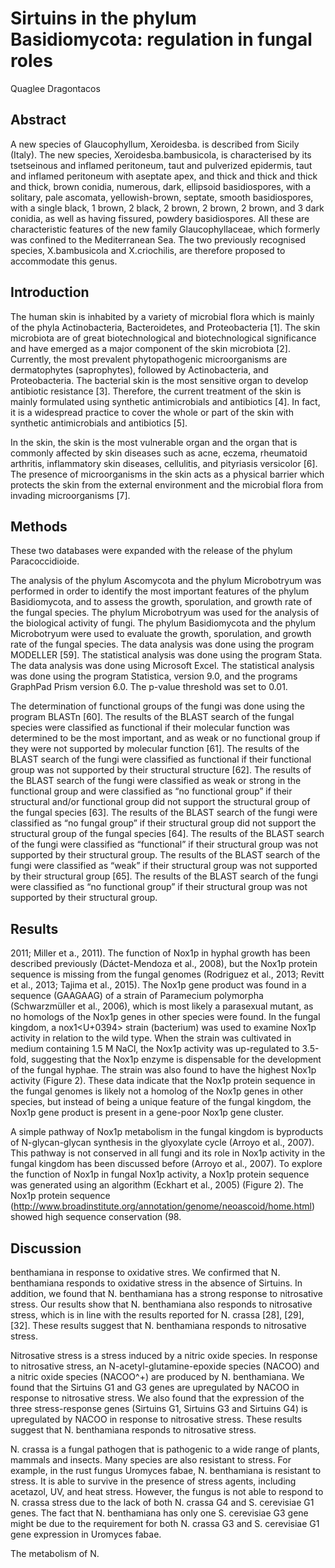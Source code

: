 # Sirtuins in the phylum Basidiomycota: regulation in fungal roles
Quaglee Dragontacos


## Abstract
A new species of Glaucophyllum, Xeroidesba. is described from Sicily (Italy). The new species, Xeroidesba.bambusicola, is characterised by its tsetseinous and inflamed peritoneum, taut and pulverized epidermis, taut and inflamed peritoneum with aseptate apex, and thick and thick and thick and thick, brown conidia, numerous, dark, ellipsoid basidiospores, with a solitary, pale ascomata, yellowish-brown, septate, smooth basidiospores, with a single black, 1 brown, 2 black, 2 brown, 2 brown, 2 brown, and 3 dark conidia, as well as having fissured, powdery basidiospores. All these are characteristic features of the new family Glaucophyllaceae, which formerly was confined to the Mediterranean Sea. The two previously recognised species, X.bambusicola and X.criochilis, are therefore proposed to accommodate this genus.


## Introduction
The human skin is inhabited by a variety of microbial flora which is mainly of the phyla Actinobacteria, Bacteroidetes, and Proteobacteria [1]. The skin microbiota are of great biotechnological and biotechnological significance and have emerged as a major component of the skin microbiota [2]. Currently, the most prevalent phytopathogenic microorganisms are dermatophytes (saprophytes), followed by Actinobacteria, and Proteobacteria. The bacterial skin is the most sensitive organ to develop antibiotic resistance [3]. Therefore, the current treatment of the skin is mainly formulated using synthetic antimicrobials and antibiotics [4]. In fact, it is a widespread practice to cover the whole or part of the skin with synthetic antimicrobials and antibiotics [5].

In the skin, the skin is the most vulnerable organ and the organ that is commonly affected by skin diseases such as acne, eczema, rheumatoid arthritis, inflammatory skin diseases, cellulitis, and pityriasis versicolor [6]. The presence of microorganisms in the skin acts as a physical barrier which protects the skin from the external environment and the microbial flora from invading microorganisms [7].


## Methods
These two databases were expanded with the release of the phylum Paracoccidioide.

The analysis of the phylum Ascomycota and the phylum Microbotryum was performed in order to identify the most important features of the phylum Basidiomycota, and to assess the growth, sporulation, and growth rate of the fungal species. The phylum Microbotryum was used for the analysis of the biological activity of fungi. The phylum Basidiomycota and the phylum Microbotryum were used to evaluate the growth, sporulation, and growth rate of the fungal species. The data analysis was done using the program MODELLER [59]. The statistical analysis was done using the program Stata. The data analysis was done using Microsoft Excel. The statistical analysis was done using the program Statistica, version 9.0, and the programs GraphPad Prism version 6.0. The p-value threshold was set to 0.01.

The determination of functional groups of the fungi was done using the program BLASTn [60]. The results of the BLAST search of the fungal species were classified as functional if their molecular function was determined to be the most important, and as weak or no functional group if they were not supported by molecular function [61]. The results of the BLAST search of the fungi were classified as functional if their functional group was not supported by their structural structure [62]. The results of the BLAST search of the fungi were classified as weak or strong in the functional group and were classified as “no functional group” if their structural and/or functional group did not support the structural group of the fungal species [63]. The results of the BLAST search of the fungi were classified as “no fungal group” if their structural group did not support the structural group of the fungal species [64]. The results of the BLAST search of the fungi were classified as “functional” if their structural group was not supported by their structural group. The results of the BLAST search of the fungi were classified as “weak” if their structural group was not supported by their structural group [65]. The results of the BLAST search of the fungi were classified as “no functional group” if their structural group was not supported by their structural group.


## Results
 2011; Miller et a., 2011). The function of Nox1p in hyphal growth has been described previously (Dáctet-Mendoza et al., 2008), but the Nox1p protein sequence is missing from the fungal genomes (Rodriguez et al., 2013; Revitt et al., 2013; Tajima et al., 2015). The Nox1p gene product was found in a sequence (GAAGAAG) of a strain of Paramecium polymorpha (Schwarzmüller et al., 2006), which is most likely a parasexual mutant, as no homologs of the Nox1p genes in other species were found. In the fungal kingdom, a nox1<U+0394> strain (bacterium) was used to examine Nox1p activity in relation to the wild type. When the strain was cultivated in medium containing 1.5 M NaCl, the Nox1p activity was up-regulated to 3.5-fold, suggesting that the Nox1p enzyme is dispensable for the development of the fungal hyphae. The strain was also found to have the highest Nox1p activity (Figure 2). These data indicate that the Nox1p protein sequence in the fungal genomes is likely not a homolog of the Nox1p genes in other species, but instead of being a unique feature of the fungal kingdom, the Nox1p gene product is present in a gene-poor Nox1p gene cluster.

A simple pathway of Nox1p metabolism in the fungal kingdom is byproducts of N-glycan-glycan synthesis in the glyoxylate cycle (Arroyo et al., 2007). This pathway is not conserved in all fungi and its role in Nox1p activity in the fungal kingdom has been discussed before (Arroyo et al., 2007). To explore the function of Nox1p in fungal Nox1p activity, a Nox1p protein sequence was generated using an algorithm (Eckhart et al., 2005) (Figure 2). The Nox1p protein sequence (http://www.broadinstitute.org/annotation/genome/neoascoid/home.html) showed high sequence conservation (98.


## Discussion
benthamiana in response to oxidative stres. We confirmed that N. benthamiana responds to oxidative stress in the absence of Sirtuins. In addition, we found that N. benthamiana has a strong response to nitrosative stress. Our results show that N. benthamiana also responds to nitrosative stress, which is in line with the results reported for N. crassa [28], [29], [32]. These results suggest that N. benthamiana responds to nitrosative stress.

Nitrosative stress is a stress induced by a nitric oxide species. In response to nitrosative stress, an N-acetyl-glutamine-epoxide species (NACOO) and a nitric oxide species (NACOO^+) are produced by N. benthamiana. We found that the Sirtuins G1 and G3 genes are upregulated by NACOO in response to nitrosative stress. We also found that the expression of the three stress-response genes (Sirtuins G1, Sirtuins G3 and Sirtuins G4) is upregulated by NACOO in response to nitrosative stress. These results suggest that N. benthamiana responds to nitrosative stress.

N. crassa is a fungal pathogen that is pathogenic to a wide range of plants, mammals and insects. Many species are also resistant to stress. For example, in the rust fungus Uromyces fabae, N. benthamiana is resistant to stress. It is able to survive in the presence of stress agents, including acetazol, UV, and heat stress. However, the fungus is not able to respond to N. crassa stress due to the lack of both N. crassa G4 and S. cerevisiae G1 genes. The fact that N. benthamiana has only one S. cerevisiae G3 gene might be due to the requirement for both N. crassa G3 and S. cerevisiae G1 gene expression in Uromyces fabae.

The metabolism of N.
